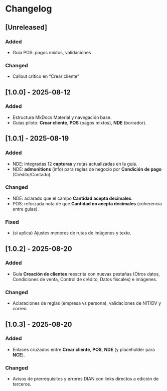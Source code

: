 # Changelog

## [Unreleased]
### Added
- Guía POS: pagos mixtos, validaciones

### Changed
- Callout crítico en “Crear cliente”

## [1.0.0] - 2025-08-12
### Added
- Estructura MkDocs Material y navegación base.
- Guías piloto: **Crear cliente**, **POS** (pagos mixtos), **NDE** (borrador).

## [1.0.1] - 2025-08-19
### Added
- NDE: integradas 12 **capturas** y rutas actualizadas en la guía.
- NDE: **admonitions** (info) para reglas de negocio por **Condición de pago** (Crédito/Contado).

### Changed
- NDE: aclarado que el campo **Cantidad** **acepta decimales**.
- POS: reforzada nota de que **Cantidad no acepta decimales** (coherencia entre guías).

### Fixed
- (si aplica) Ajustes menores de rutas de imágenes y texto.

## [1.0.2] - 2025-08-20
### Added
- Guía **Creación de clientes** reescrita con nuevas pestañas (Otros datos, Condiciones de venta, Control de crédito, Datos fiscales) e imágenes.
### Changed
- Aclaraciones de reglas (empresa vs persona), validaciones de NIT/DV y correo.

## [1.0.3] - 2025-08-20
### Added
- Enlaces cruzados entre **Crear cliente**, **POS**, **NDE** (y placeholder para **NCE**).
### Changed
- Avisos de prerrequisitos y errores DIAN con links directos a edición de terceros.

